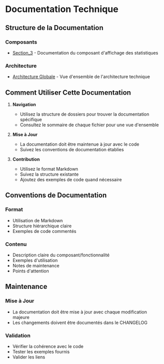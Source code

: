 # Documentation Technique

## Structure de la Documentation

### Composants
- [Section_3](./components/Section_3.md) - Documentation du composant d'affichage des statistiques

### Architecture
- [Architecture Globale](./architecture.md) - Vue d'ensemble de l'architecture technique

## Comment Utiliser Cette Documentation

1. **Navigation**
   - Utilisez la structure de dossiers pour trouver la documentation spécifique
   - Consultez le sommaire de chaque fichier pour une vue d'ensemble

2. **Mise à Jour**
   - La documentation doit être maintenue à jour avec le code
   - Suivez les conventions de documentation établies

3. **Contribution**
   - Utilisez le format Markdown
   - Suivez la structure existante
   - Ajoutez des exemples de code quand nécessaire

## Conventions de Documentation

### Format
- Utilisation de Markdown
- Structure hiérarchique claire
- Exemples de code commentés

### Contenu
- Description claire du composant/fonctionnalité
- Exemples d'utilisation
- Notes de maintenance
- Points d'attention

## Maintenance

### Mise à Jour
- La documentation doit être mise à jour avec chaque modification majeure
- Les changements doivent être documentés dans le CHANGELOG

### Validation
- Vérifier la cohérence avec le code
- Tester les exemples fournis
- Valider les liens 